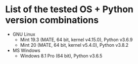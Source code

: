 # List of the tested OS + Python version combinations

* GNU Linux
  * Mint 19.3 (MATE, 64 bit, kernel v4.15.0), Python v3.6.9
  * Mint 20 (MATE, 64 bit, kernel v5.4.0), Python v3.8.2
* MS Windows
  * Windows 8.1 Pro (64 bit), Python v3.6.5
